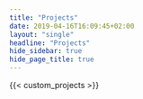 ```yaml
---
title: "Projects"
date: 2019-04-16T16:09:45+02:00
layout: "single"
headline: "Projects"
hide_sidebar: true
hide_page_title: true
---
```


{{< custom_projects >}}